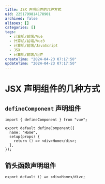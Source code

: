 ```yaml
---
title: JSX 声明组件的几种方式
uid: 2251799814178901
archived: false
aliases: []
categories: []
tags:
  - 计算机/前端/Vue
  - 计算机/前端/Vue3
  - 计算机/前端/JavaScript
  - JSX
  - 计算机/前端/组件
createTime: "2024-04-23 07:17:50"
updateTime: "2024-04-23 07:17:50"
---
```


# JSX 声明组件的几种方式

## `defineComponent` 声明组件

```tsx
import { defineComponent } from "vue";

export default defineComponent({
  name: "Home",
  setup(props) {
    return () => <div>Home</div>;
  },
});
```

## 箭头函数声明组件

```tsx
export default () => <div>Home</div>;
```
